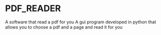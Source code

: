 # PDF_READER
A software that read a pdf for you
A gui program developed in python that allows you to choose a pdf and a page and read it for you
